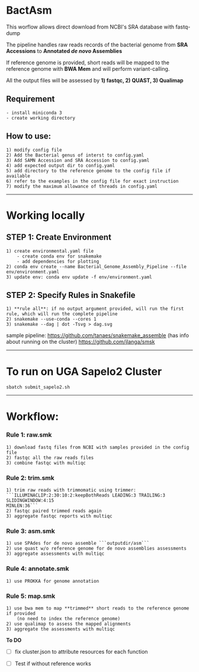 # BactAsm

This worflow allows direct download from NCBI's SRA database with fastq-dump

The pipeline handles raw reads records of the bacterial genome from **SRA Accessions** to **Annotated _de novo_ Assemblies**

If reference genome is provided, short reads will be mapped to the reference genome with **BWA Mem** and will perform variant-calling.

All the output files will be assessed by **1) fastqc, 2) QUAST, 3) Qualimap**


## Requirement
    - install miniconda 3
    - create working directory

## How to use:

    1) modify config file
    2) Add the Bacterial genus of interst to config.yaml
    3) Add SAMN Accession and SRA Accession to config.yaml
    4) add expected output dir to config.yaml
    5) add directory to the reference genome to the config file if available
    6) refer to the examples in the config file for exact instruction
    7) modify the maximum allowance of threads in config.yaml

---
# Working locally

## STEP 1: Create Environment
    1) create environmental.yaml file
        - create conda env for snakemake
        - add dependencies for plotting
    2) conda env create --name Bacterial_Genome_Assembly_Pipeline --file env/environment.yaml
    3) update env: conda env update -f env/environment.yaml

## STEP 2: Specify Rules in Snakefile
    1) **rule all**: if no output argument provided, will run the first rule, which will run the complete pipeline
    2) snakemake --use-conda --cores 1
    3) snakemake --dag | dot -Tsvg > dag.svg

sample pipeline: https://github.com/tanaes/snakemake_assemble (has info about running on the cluster)
https://github.com/jlanga/smsk

---

# To run on UGA Sapelo2 Cluster

```sbatch submit_sapelo2.sh```


---

# Workflow:
   
### Rule 1: raw.smk

    1) download fastq files from NCBI with samples provided in the config file
    2) fastqc all the raw reads files
    3) combine fastqc with multiqc

### Rule 2: trim.smk

    1) trim raw reads with trimmomatic using trimmer: 
    ```ILLUMINACLIP:2:30:10:2:keepBothReads LEADING:3 TRAILING:3 SLIDINGWINDOW:4:15 
    MINLEN:36```
    2) fastqc paired trimmed reads again
    3) aggregate fastqc reports with multiqc

### Rule 3: asm.smk

    1) use SPAdes for de novo assemble ```outputdir/asm```
    2) use quast w/o reference genome for de novo assemblies assessments
    3) aggregate assessments with multiqc

### Rule 4: annotate.smk
    
    1) use PROKKA for genome annotation

### Rule 5: map.smk

    1) use bwa mem to map **trimmed** short reads to the reference genome if provided
        (no need to index the reference genome)
    2) use qualimap to assess the mapped alignments
    3) aggregate the assessments with multiqc

**To DO**

- [ ] fix cluster.json to attribute resources for each function
- [ ] Test if without reference works
    

